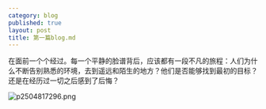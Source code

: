 ```yaml
---
category: blog
published: true
layout: post
title: 第一篇blog.md
---
```

在面前一个个经过。每一个平静的脸谱背后，应该都有一段不凡的旅程：人们为什么不断告别熟悉的环境，去到遥远和陌生的地方？他们是否能够找到最初的目标？还是在经历过一切之后感到了后悔？

![p2504817296.png](https://bittsui.github.io/images/p2504817296.png)

